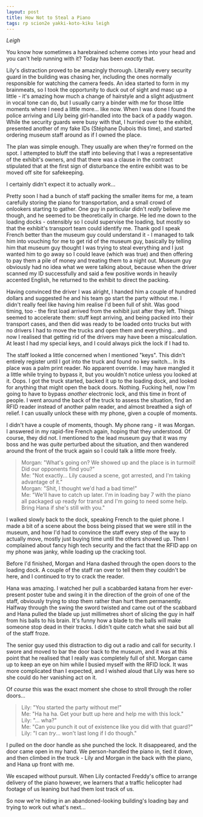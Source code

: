```yaml
---
layout: post
title: How Not to Steal a Piano
tags: rp scion2e yakki-koto-kiku leigh
---
```


*Leigh*

You know how sometimes a harebrained scheme comes into your head and you can't help running with it? Today has been *exactly* that.

Lily's distraction proved to be amazingly thorough. Literally every security guard in the building was chasing her, including the ones normally responsible for watching the camera feeds. An idea started to form in my brainmeats, so I took the opportunity to duck out of sight and masc up a little - it's amazing how much a change of hairstyle and a slight adjustment in vocal tone can do, but I usually carry a binder with me for those little moments where I need a little more... like now. When I was done I found the police arriving and Lily being girl-handled into the back of a paddy wagon. While the security guards were busy with that, I hurried over to the exhibit, presented another of my fake IDs (Stéphane Dubois this time), and started ordering museum staff around as if I owned the place.

The plan was simple enough. They usually are when they're formed on the spot. I attempted to bluff the staff into believing that I was a representative of the exhibit's owners, and that there was a clause in the contract stipulated that at the first sign of disturbance the entire exhibit was to be moved off site for safekeeping. 

I certainly didn't expect it to actually *work*...

Pretty soon I had a bunch of staff packing the smaller items for me, a team carefully storing the piano for transportation, and a small crowd of onlookers starting to gather. One guy in particular didn't *really* believe me though, and he seemed to be theoretically in charge. He led me down to the loading docks - ostensibly so I could supervise the loading, but mostly so that the exhibit's transport team could identify me. Thank god I speak French better than the museum guy could understand it - I managed to talk him into vouching for me to get rid of the museum guy, basically by telling him that museum guy thought I was trying to steal everything and I just wanted him to go away so I could leave (which was true) and then offering to pay them a pile of money and treating them to a night out. Museum guy obviously had no idea what we were talking about, because when the driver scanned my ID successfully and said a few positive words in heavily accented English, he returned to the exhibit to direct the packing.

Having convinced the driver I was alright, I handed him a couple of hundred dollars and suggested he and his team go start the party without me. I didn't really feel like having him realise I'd been full of shit. Was good timing, too - the first load arrived from the exhibit just after they left. Things seemed to accelerate them: stuff kept arriving, and being packed into their transport cases, and then did was ready to be loaded onto trucks but with no drivers I had to move the trucks and open them and everything... and now I realised that getting rid of the drivers may have been a miscalculation. At least I had my special keys, and I could always pick the lock if I had to.

The staff looked a little concerned when I mentioned "keys". This didn't entirely register until I got into the truck and found no key switch... In its place was a palm print reader. No apparent override. I may have mangled it a little while trying to bypass it, but you wouldn't notice unless you looked at it. Oops. I got the truck started, backed it up to the loading dock, and looked for anything that might open the back doors. Nothing. Fucking hell, now I'm going to have to bypass *another* electronic lock, and this time in front of people. I went around the back of the truck to assess the situation, find an RFID reader instead of another palm reader, and almost breathed a sigh of relief. I can usually unlock these with my phone, given a couple of moments.

I didn't have a couple of moments, though. My phone rang - it was Morgan. I answered in my rapid-fire French again, hoping that they understood. Of course, they did not. I mentioned to the lead museum guy that it was my boss and he was *quite* perturbed about the situation, and then wandered around the front of the truck again so I could talk a little more freely.

> Morgan: "What's going on? We showed up and the place is in turmoil! Did our opponents find you?"  
> Me: "Not exactly... Lily caused a scene, got arrested, and I'm taking advantage of it."  
> Morgan: "Shit, I thought we'd had a bad time!"  
> Me: "We'll have to catch up later. I'm in loading bay 7 with the piano all packaged up ready for transit and I'm going to need some help. Bring Hana if she's still with you."

I walked slowly back to the dock, speaking French to the quiet phone. I made a bit of a scene about the boss being pissed that we were still in the museum, and how I'd had to convince the staff every step of the way to actually move, mostly just buying time until the others showed up. Then I complained about fancy high tech security and the fact that the RFID app on my phone was janky, while loading up the cracking tool.

Before I'd finished, Morgan and Hana dashed through the open doors to the loading dock. A couple of the staff ran over to tell them they couldn't be here, and I continued to try to crack the reader.

Hana was amazing. I watched her pull a scabbarded katana from her ever-present poster tube and swing it in the direction of the groin of one of the staff, obviously trying to stop them rather than hurt them permanently. Halfway through the swing the sword twisted and came out of the scabbard and Hana pulled the blade up just millimetres short of slicing the guy in half from his balls to his brain. It's funny how a blade to the balls will make someone stop dead in their tracks. I didn't quite catch what she said but all of the staff froze.

The senior guy used this distraction to dig out a radio and call for security. I swore and moved to bar the door back to the museum, and it was at this point that he realised that I really was completely full of shit. Morgan came up to keep an eye on him while I busied myself with the RFID lock. It was more complicated than I expected, and I wished aloud that Lily was here so she could do her vanishing act on it.

Of *course* this was the exact moment she chose to stroll through the roller doors...

> Lily: "You started the party without me!"  
> Me: "Ha ha ha. Get your butt up here and help me with this lock."  
> Lily: "... wha?"  
> Me: "Can you punch it out of existence like you did with that guard?"  
> Lily: "I can *try*... won't last long if I do though."

I pulled on the door handle as she punched the lock. It disappeared, and the door came open in my hand. We person-handled the piano in, tied it down, and then climbed in the truck - Lily and Morgan in the back with the piano, and Hana up front with me.

We escaped without pursuit. When Lily contacted Freddy's office to arrange delivery of the piano however, we learners that a traffic helicopter had footage of us leaning but had them lost track of us.

So now we're hiding in an abandoned-looking building's loading bay and trying to work out what's next...
